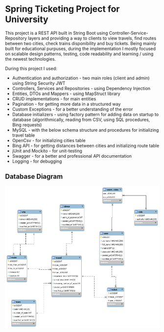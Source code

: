 # Spring Ticketing Project for University 

This project is a REST API built in String Boot using Controller-Service-Repository layers and providing a way to clients to view travels, find routes between two cities, check trains disponibility and buy tickets. Being mainly built for educational purpuses, during the implementation I mostly focused on scalable design patterns, testing, code readability and learning / using the newest technologies.

During this project I used:
- Authentication and authorization - two main roles (client and admin) using String Security JWT
- Controllers, Services and Repositories - using Dependency Injection
- Entities, DTOs and Mappers - using MapStruct library
- CRUD implementations - for main entities
- Pagination - for getting more data in a structured way
- Custom Exceptions - for a better understanding of the error
- Database initializers - using factory pattern for adding data on startup to database (algorithmically, reading from CSV, using SQL procedures, Bing requests)
- MySQL - with the below schema structure and procedures for initializing travel table
- OpenCsv - for initializing cities table
- Bing API - for getting distances between cities and initializing route table
- jUnit and Mockito - for unit-testing
- Swagger - for a better and professional API documentation
- Logging - for debugging 

## Database Diagram

![Database Diagram](/readme-resources/spring_project_diagram.png)
